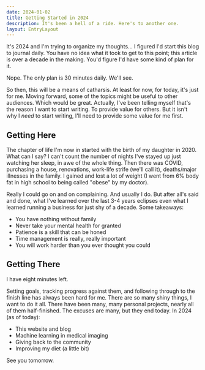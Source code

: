 ```yaml
---
date: 2024-01-02
title: Getting Started in 2024
description: It's been a hell of a ride. Here's to another one.
layout: EntryLayout
---
```

It's 2024 and I'm trying to organize my thoughts... I figured I'd start this blog to journal daily. You have no idea what it took to get to this point; this article is over a decade in the making. You'd figure I'd have some kind of plan for it.

Nope. The only plan is 30 minutes daily. We'll see.

So then, this will be a means of catharsis. At least for now, for today, it's just for me. Moving forward, some of the topics might be useful to other audiences. Which would be great. Actually, I've been telling myself that's the reason I want to start writing. To provide value for others. But it isn't why I *need* to start writing, I'll need to provide some value for me first.
## Getting Here

The chapter of life I'm now in started with the birth of my daughter in 2020. What can I say? I can't count the number of nights I've stayed up just watching her sleep, in awe of the whole thing. Then there was COVID, purchasing a house, renovations, work-life strife (we'll call it), deaths/major illnesses in the family. I gained and lost a lot of weight (I went from 6% body fat in high school to being called "obese" by my doctor).

Really I could go on and on complaining. And usually I do. But after all's said and done, what I've learned over the last 3-4 years eclipses even what I learned running a business for just shy of a decade. Some takeaways:

* You have nothing without family
* Never take your mental health for granted
* Patience is a skill that can be honed
* Time management is really, really important
* You will work harder than you ever thought you could
## Getting There

I have eight minutes left.

Setting goals, tracking progress against them, and following through to the finish line has always been hard for me. There are so many shiny things, I want to do it all. There have been many, many personal projects, nearly all of them half-finished. The excuses are many, but they end today. In 2024 (as of today):

* This website and blog
* Machine learning in medical imaging
* Giving back to the community
* Improving my diet (a little bit)

See you tomorrow.